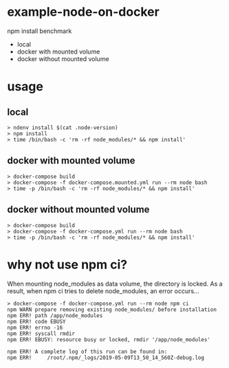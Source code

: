 # example-node-on-docker

npm install benchmark

- local
- docker with mounted volume
- docker without mounted volume

# usage

## local

```console
> ndenv install $(cat .node-version)
> npm install
> time /bin/bash -c 'rm -rf node_modules/* && npm install'
```

## docker with mounted volume

```console
> docker-compose build
> docker-compose -f docker-compose.mounted.yml run --rm node bash
> time -p /bin/bash -c 'rm -rf node_modules/* && npm install'
```

## docker without mounted volume

```console
> docker-compose build
> docker-compose -f docker-compose.yml run --rm node bash
> time -p /bin/bash -c 'rm -rf node_modules/* && npm install'
```

# why not use npm ci?

When mounting node_modules as data volume, the directory is locked. As a result, when npm ci tries to delete node_modules, an error occurs...

```console
> docker-compose -f docker-compose.yml run --rm node npm ci
npm WARN prepare removing existing node_modules/ before installation
npm ERR! path /app/node_modules
npm ERR! code EBUSY
npm ERR! errno -16
npm ERR! syscall rmdir
npm ERR! EBUSY: resource busy or locked, rmdir '/app/node_modules'

npm ERR! A complete log of this run can be found in:
npm ERR!     /root/.npm/_logs/2019-05-09T13_50_14_560Z-debug.log
```
